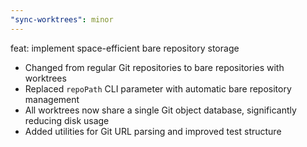 ```yaml
---
"sync-worktrees": minor
---
```


feat: implement space-efficient bare repository storage

- Changed from regular Git repositories to bare repositories with worktrees
- Replaced `repoPath` CLI parameter with automatic bare repository management
- All worktrees now share a single Git object database, significantly reducing disk usage
- Added utilities for Git URL parsing and improved test structure
